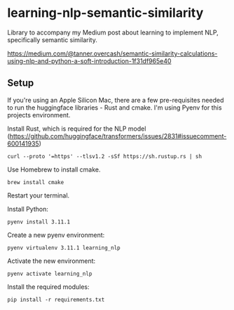 # learning-nlp-semantic-similarity
Library to accompany my Medium post about learning to implement NLP, specifically semantic similarity. 

https://medium.com/@tanner.overcash/semantic-similarity-calculations-using-nlp-and-python-a-soft-introduction-1f31df965e40

## Setup ##

If you're using an Apple Silicon Mac, there are a few pre-requisites needed to run the huggingface libraries - Rust and cmake. I'm using Pyenv for this projects environment.

Install Rust, which is required for the NLP model (https://github.com/huggingface/transformers/issues/2831#issuecomment-600141935)

    curl --proto '=https' --tlsv1.2 -sSf https://sh.rustup.rs | sh

Use Homebrew to install cmake.

    brew install cmake

Restart your terminal.


Install Python:

    pyenv install 3.11.1

Create a new pyenv environment:

    pyenv virtualenv 3.11.1 learning_nlp

Activate the new environment:

    pyenv activate learning_nlp

Install the required modules:

    pip install -r requirements.txt
